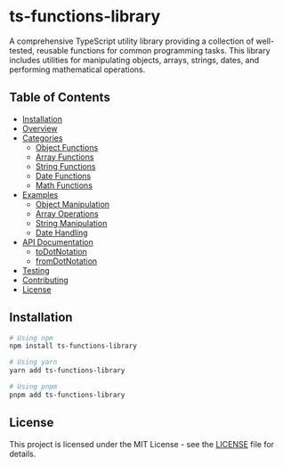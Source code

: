 # ts-functions-library

A comprehensive TypeScript utility library providing a collection of well-tested, reusable functions for common programming tasks. This library includes utilities for manipulating objects, arrays, strings, dates, and performing mathematical operations.

## Table of Contents

- [Installation](#installation)
- [Overview](#overview)
- [Categories](#categories)
  - [Object Functions](#object-functions)
  - [Array Functions](#array-functions)
  - [String Functions](#string-functions)
  - [Date Functions](#date-functions)
  - [Math Functions](#math-functions)
- [Examples](#examples)
  - [Object Manipulation](#object-manipulation)
  - [Array Operations](#array-operations)
  - [String Manipulation](#string-manipulation)
  - [Date Handling](#date-handling)
- [API Documentation](#api-documentation)
  - [toDotNotation](#todonotation)
  - [fromDotNotation](#fromdotnotation)
- [Testing](#testing)
- [Contributing](#contributing)
- [License](#license)

## Installation

```bash
# Using npm
npm install ts-functions-library

# Using yarn
yarn add ts-functions-library

# Using pnpm
pnpm add ts-functions-library
```

## License

This project is licensed under the MIT License - see the [LICENSE](LICENSE) file for details.
